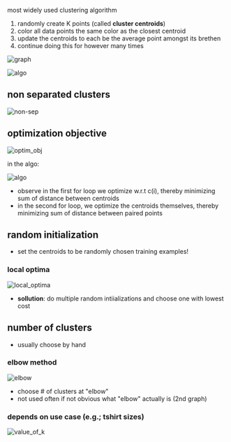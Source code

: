 
most widely used clustering algorithm

1. randomly create K points (called **cluster centroids**) 
2. color all data points the same color as the closest centroid
3. update the centroids to each be the average point amongst its brethen
4. continue doing this for however many times

![graph](https://i.gyazo.com/8f6e97ce8196ba1d4ac5d74e2ef9b1bb.png)

![algo](https://i.gyazo.com/36d371af47ddec13c10632123415d214.png)

## non separated clusters

![non-sep](https://i.gyazo.com/085cd6aea015116bd773cf18aaeace0d.png)

## optimization objective

![optim_obj](https://i.gyazo.com/ef08a86ff90dc1f9e1a5ed2d68135f42.png)

in the algo:

![algo](https://i.gyazo.com/36d371af47ddec13c10632123415d214.png)
  - observe in the first for loop we optimize w.r.t c(i), thereby minimizing sum of distance between centroids
  - in the second for loop, we optimize the centroids themselves, thereby minimizing sum of distance between paired points
  
## random initialization

- set the centroids to be randomly chosen training examples!

### local optima

![local_optima](https://i.gyazo.com/1e4a8c3be33c450b0dd127145de07d85.png)
  -  **sollution**: do multiple random intiializations and choose one with lowest cost
  
## number of clusters
- usually choose by hand

### elbow method
![elbow](https://i.gyazo.com/387120495b354bf7c25b88d6f6a0e651.png)
- choose # of clusters at "elbow"
- not used often if not obvious what "elbow" actually is (2nd graph)

### depends on use case (e.g.; tshirt sizes)
![value_of_k](https://i.gyazo.com/29d8e998f855c9952c27ca00c54e8f33.png)


